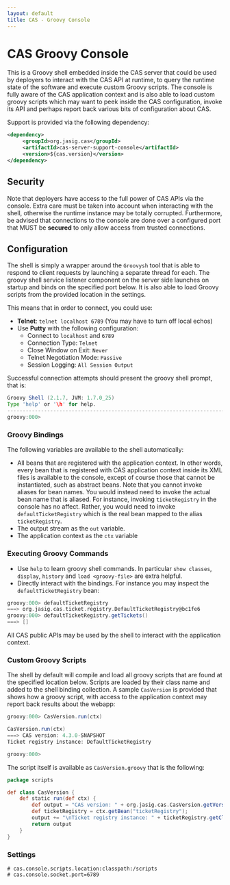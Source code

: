 ```yaml
---
layout: default
title: CAS - Groovy Console
---
```


# CAS Groovy Console
This is a Groovy shell embedded inside the CAS server that could be used by deployers to interact with the CAS API at runtime,
to query the runtime state of the software and execute custom Groovy scripts. The console is fully aware of the CAS application 
context and is also able to load custom groovy scripts which 
may want to peek inside the CAS configuration, invoke its API and perhaps report back various bits of configuration about CAS.

Support is provided via the following dependency:

```xml
<dependency>
     <groupId>org.jasig.cas</groupId>
     <artifactId>cas-server-support-console</artifactId>
     <version>${cas.version}</version>
</dependency>
```

## Security
Note that deployers have access to the full power of CAS APIs via the console. Extra care must be taken into account when
interacting with the shell, otherwise the runtime instance may be totally corrupted. Furthermore, be advised that connections
to the console are done over a configured port that MUST be **secured** to only allow access from trusted connections.

## Configuration

The shell is simply a wrapper around the `Groovysh` tool that is able to respond to client requests by 
launching a separate thread for each. The groovy shell service listener component on the server side launches 
on startup and binds on the specified port below. It is also able to load Groovy scripts from the provided location
in the settings. 

This means that in order to connect, you could use:

* **Telnet**: `telnet localhost 6789` (You may have to turn off local echos)
* Use **Putty** with the following configuration:
    * Connect to `localhost` and `6789`
    * Connection Type: `Telnet`
    * Close Window on Exit: `Never`
    * Telnet Negotiation Mode: `Passive`
    * Session Logging: `All Session Output`

Successful connection attempts should present the groovy shell prompt, that is:

```groovy
Groovy Shell (2.1.7, JVM: 1.7.0_25)
Type 'help' or '\h' for help.
--------------------------------------------------------------------------------------
groovy:000>
```

### Groovy Bindings
The following variables are available to the shell automatically:

* All beans that are registered with the application context. In other words, every bean that 
is registered with CAS application context inside its XML files is available to the console, 
except of course those that cannot be instantiated, such as abstract beans. Note that you cannot invoke aliases for bean names. 
You would instead need to invoke the actual bean name that is aliased. For instance, invoking `ticketRegistry` in the console has no 
affect. Rather, you would need to invoke `defaultTicketRegistry` which is the real bean mapped to the alias `ticketRegistry`. 
* The output stream as the `out` variable.
* The application context as the `ctx` variable

### Executing Groovy Commands
    
* Use `help` to learn groovy shell commands. In particular `show classes`, `display`, `history` and `load <groovy-file>` 
are extra helpful.
* Directly interact with the bindings. For instance you may inspect the `defaultTicketRegistry` bean:

```groovy
groovy:000> defaultTicketRegistry
===> org.jasig.cas.ticket.registry.DefaultTicketRegistry@bc1fe6
groovy:000> defaultTicketRegistry.getTickets()
===> []
```

All CAS public APIs may be used by the shell to interact with the application context.

### Custom Groovy Scripts

The shell by default will compile and load all groovy scripts that are found at the specified location below.
Scripts are loaded by their class name and added to the shell binding collection. A sample `CasVersion` is provided
that shows how a groovy script, with access to the application context may report back results about the webapp:

```groovy
groovy:000> CasVersion.run(ctx)

CasVersion.run(ctx)
===> CAS version: 4.3.0-SNAPSHOT
Ticket registry instance: DefaultTicketRegistry

groovy:000>
```

The script itself is available as `CasVersion.groovy` that is the following:

```groovy
package scripts

def class CasVersion {
    def static run(def ctx) {
        def output = "CAS version: " + org.jasig.cas.CasVersion.getVersion()
        def ticketRegistry = ctx.getBean("ticketRegistry");
        output += "\nTicket registry instance: " + ticketRegistry.getClass().getSimpleName()
        return output
    }
}
```

### Settings
```properties
# cas.console.scripts.location:classpath:/scripts
# cas.console.socket.port=6789
```
